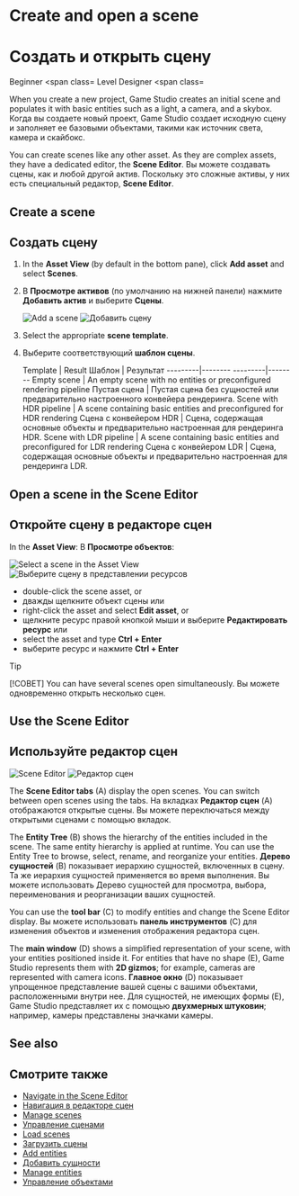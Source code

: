 # Create and open a scene
# Создать и открыть сцену

<span class="label label-doc-level">Beginner</span>
<span class=
<span class="label label-doc-audience">Level Designer</span>
<span class=

When you create a new project, Game Studio creates an initial scene and populates it with basic entities such as a light, a camera, and a skybox.
Когда вы создаете новый проект, Game Studio создает исходную сцену и заполняет ее базовыми объектами, такими как источник света, камера и скайбокс.

You can create scenes like any other asset. As they are complex assets, they have a dedicated editor, the **Scene Editor**.
Вы можете создавать сцены, как и любой другой актив.  Поскольку это сложные активы, у них есть специальный редактор, **Scene Editor**.

## Create a scene
## Создать сцену

1. In the **Asset View** (by default in the bottom pane), click **Add asset** and select **Scenes**.
1. В **Просмотре активов** (по умолчанию на нижней панели) нажмите **Добавить актив** и выберите **Сцены**.

    ![Add a scene](media/add-scene.png)
![Добавить сцену](media/add-scene.png)

2. Select the appropriate **scene template**.
2. Выберите соответствующий **шаблон сцены**.

    Template | Result
Шаблон |  Результат
    ---------|--------
---------|--------
    Empty scene | An empty scene with no entities or preconfigured rendering pipeline
Пустая сцена |  Пустая сцена без сущностей или предварительно настроенного конвейера рендеринга.
    Scene with HDR pipeline | A scene containing basic entities and preconfigured for HDR rendering
Сцена с конвейером HDR |  Сцена, содержащая основные объекты и предварительно настроенная для рендеринга HDR.
    Scene with LDR pipeline | A scene containing basic entities and preconfigured for LDR rendering
Сцена с конвейером LDR |  Сцена, содержащая основные объекты и предварительно настроенная для рендеринга LDR.

## Open a scene in the Scene Editor
## Откройте сцену в редакторе сцен

In the **Asset View**:
В **Просмотре объектов**:

![Select a scene in the Asset View](media/open-scene-from-asset-view.png)
![Выберите сцену в представлении ресурсов](media/open-scene-from-asset-view.png)

* double-click the scene asset, or
* дважды щелкните объект сцены или
* right-click the asset and select **Edit asset**, or 
* щелкните ресурс правой кнопкой мыши и выберите **Редактировать ресурс** или
* select the asset and type **Ctrl + Enter**
* выберите ресурс и нажмите **Ctrl + Enter**

> [!TIP]
> [!СОВЕТ]
> You can have several scenes open simultaneously.
> Вы можете одновременно открыть несколько сцен.

## Use the Scene Editor
## Используйте редактор сцен

![Scene Editor](media/create-a-scene-default-scene-editor.png)
![Редактор сцен](media/create-a-scene-default-scene-editor.png)

The **Scene Editor tabs** (A) display the open scenes. You can switch between open scenes using the tabs.
На вкладках **Редактор сцен** (A) отображаются открытые сцены.  Вы можете переключаться между открытыми сценами с помощью вкладок.

The **Entity Tree** (B) shows the hierarchy of the entities included in the scene. The same entity hierarchy is applied at runtime. You can use the Entity Tree to browse, select, rename, and reorganize your entities.
**Дерево сущностей** (B) показывает иерархию сущностей, включенных в сцену.  Та же иерархия сущностей применяется во время выполнения.  Вы можете использовать Дерево сущностей для просмотра, выбора, переименования и реорганизации ваших сущностей.

You can use the **tool bar** (C) to modify entities and change the Scene Editor display.
Вы можете использовать **панель инструментов** (C) для изменения объектов и изменения отображения редактора сцен.

The **main window** (D) shows a simplified representation of your scene, with your entities positioned inside it. For entities that have no shape (E), Game Studio represents them with **2D gizmos**; for example, cameras are represented with camera icons.
**Главное окно** (D) показывает упрощенное представление вашей сцены с вашими объектами, расположенными внутри нее.  Для сущностей, не имеющих формы (E), Game Studio представляет их с помощью **двухмерных штуковин**;  например, камеры представлены значками камеры.

## See also
## Смотрите также

* [Navigate in the Scene Editor](navigate-in-the-scene-editor.md)
* [Навигация в редакторе сцен](navigate-in-the-scene-editor.md)
* [Manage scenes](manage-scenes.md)
* [Управление сценами](manage-scenes.md)
* [Load scenes](load-scenes.md)
* [Загрузить сцены](load-scenes.md)
* [Add entities](add-entities.md)
* [Добавить сущности](add-entities.md)
* [Manage entities](manage-entities.md)
* [Управление объектами](manage-entities.md)

